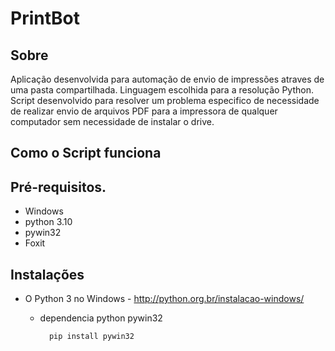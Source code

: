 
# PrintBot

## Sobre

Aplicação desenvolvida para automação de envio de impressões atraves de uma pasta compartilhada. Linguagem escolhida para a resolução Python. Script desenvolvido para resolver um problema especifico de necessidade de realizar envio de arquivos PDF para a impressora de qualquer computador sem necessidade de instalar o drive. 


## Como o Script funciona

## Pré-requisitos.
- Windows
- python 3.10
- pywin32
- Foxit

## Instalações

* O Python 3 no Windows - http://python.org.br/instalacao-windows/
    * dependencia python pywin32  
    
            pip install pywin32
